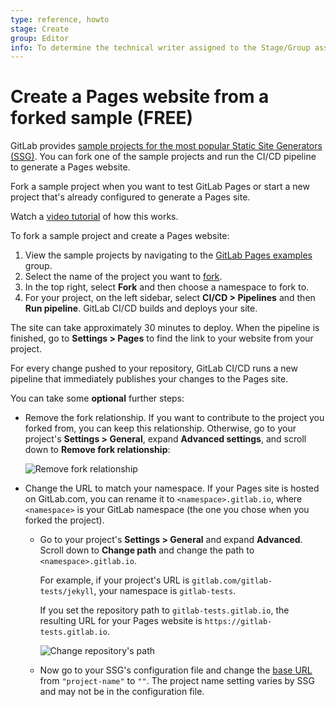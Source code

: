 ```yaml
---
type: reference, howto
stage: Create
group: Editor
info: To determine the technical writer assigned to the Stage/Group associated with this page, see https://about.gitlab.com/handbook/engineering/ux/technical-writing/#assignments
---
```


# Create a Pages website from a forked sample **(FREE)**

GitLab provides [sample projects for the most popular Static Site Generators (SSG)](https://gitlab.com/pages).
You can fork one of the sample projects and run the CI/CD pipeline to generate a Pages website.

Fork a sample project when you want to test GitLab Pages or start a new project that's already
configured to generate a Pages site.

<i class="fa fa-youtube-play youtube" aria-hidden="true"></i> Watch a [video tutorial](https://www.youtube.com/watch?v=TWqh9MtT4Bg) of how this works.

To fork a sample project and create a Pages website:

1. View the sample projects by navigating to the [GitLab Pages examples](https://gitlab.com/pages) group.
1. Select the name of the project you want to [fork](../../repository/forking_workflow.md#creating-a-fork).
1. In the top right, select **Fork** and then choose a namespace to fork to.
1. For your project, on the left sidebar, select **CI/CD > Pipelines** and then **Run pipeline**.
   GitLab CI/CD builds and deploys your site.

The site can take approximately 30 minutes to deploy.
When the pipeline is finished, go to **Settings > Pages** to find the link to your website from your project.

For every change pushed to your repository, GitLab CI/CD runs a new pipeline
that immediately publishes your changes to the Pages site.

You can take some **optional** further steps:

- Remove the fork relationship. If you want to contribute to the project you forked from,
  you can keep this relationship. Otherwise, go to your project's **Settings > General**,
  expand **Advanced settings**, and scroll down to **Remove fork relationship**:

  ![Remove fork relationship](../img/remove_fork_relationship_v13_1.png)

- Change the URL to match your namespace. If your Pages site is hosted on GitLab.com,
  you can rename it to `<namespace>.gitlab.io`, where `<namespace>` is your GitLab namespace
  (the one you chose when you forked the project).

  - Go to your project's **Settings > General** and expand **Advanced**. Scroll down to
    **Change path** and change the path to `<namespace>.gitlab.io`.

    For example, if your project's URL is `gitlab.com/gitlab-tests/jekyll`, your namespace is
    `gitlab-tests`.

    If you set the repository path to `gitlab-tests.gitlab.io`,
    the resulting URL for your Pages website is `https://gitlab-tests.gitlab.io`.

    ![Change repository's path](../img/change_path_v12_10.png)

  - Now go to your SSG's configuration file and change the [base URL](../getting_started_part_one.md#urls-and-base-urls)
    from `"project-name"` to `""`. The project name setting varies by SSG and may not be in the configuration file.
